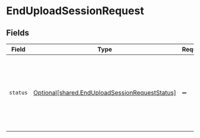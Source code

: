 # EndUploadSessionRequest


## Fields

| Field                                                                                                  | Type                                                                                                   | Required                                                                                               | Description                                                                                            |
| ------------------------------------------------------------------------------------------------------ | ------------------------------------------------------------------------------------------------------ | ------------------------------------------------------------------------------------------------------ | ------------------------------------------------------------------------------------------------------ |
| `status`                                                                                               | [Optional[shared.EndUploadSessionRequestStatus]](../../models/shared/enduploadsessionrequeststatus.md) | :heavy_minus_sign:                                                                                     | An indicator to cancel the dataset processing or trigger ingestion and enrichment of data.             |